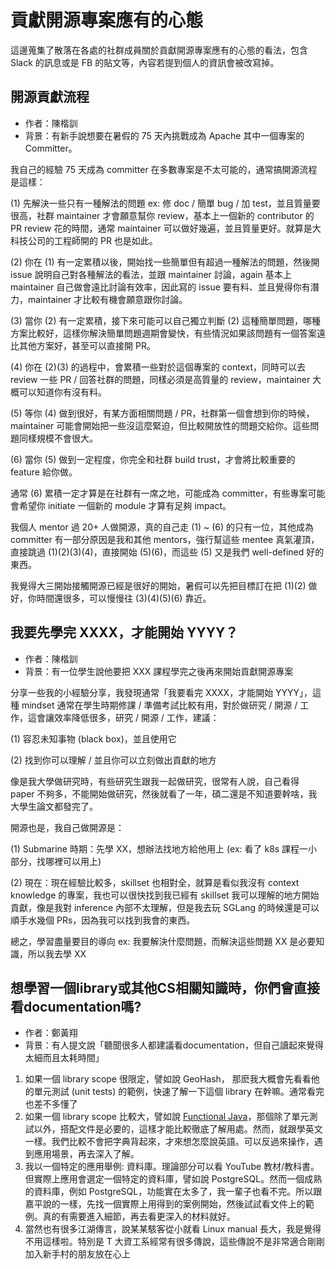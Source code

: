 # 貢獻開源專案應有的心態

這邊蒐集了散落在各處的社群成員關於貢獻開源專案應有的心態的看法，包含 Slack 的訊息或是 FB 的貼文等，內容若提到個人的資訊會被改寫掉。

## 開源貢獻流程

- 作者：陳楷訓
- 背景：有新手說想要在暑假的 75 天內挑戰成為 Apache 其中一個專案的 Committer。

我自己的經驗 75 天成為 committer 在多數專案是不太可能的，通常搞開源流程是這樣：

(1) 先解決一些只有一種解法的問題 ex: 修 doc / 簡單 bug / 加 test，並且質量要很高，社群 maintainer 才會願意幫你 review，基本上一個新的 contributor 的 PR review 花的時間，通常 maintainer 可以做好幾遍，並且質量更好。就算是大科技公司的工程師開的 PR 也是如此。

(2) 你在 (1) 有一定累積以後，開始找一些簡單但有超過一種解法的問題，然後開 issue 說明自己對各種解法的看法，並跟 maintainer 討論，again 基本上 maintainer 自己做會遠比討論有效率，因此寫的 issue 要有料、並且覺得你有潛力，maintainer 才比較有機會願意跟你討論。

(3) 當你 (2) 有一定累積，接下來可能可以自己獨立判斷 (2) 這種簡單問題，哪種方案比較好，這樣你解決簡單問題週期會變快，有些情況如果該問題有一個答案遠比其他方案好，甚至可以直接開 PR。

(4) 你在 (2)(3) 的過程中，會累積一些對於這個專案的 context，同時可以去 review 一些 PR / 回答社群的問題，同樣必須是高質量的 review，maintainer 大概可以知道你有沒有料。

(5) 等你 (4) 做到很好，有某方面相關問題 / PR，社群第一個會想到你的時候，maintainer 可能會開始把一些沒這麼緊迫，但比較開放性的問題交給你。這些問題同樣規模不會很大。

(6) 當你 (5) 做到一定程度，你完全和社群 build trust，才會將比較重要的 feature 給你做。

通常 (6) 累積一定才算是在社群有一席之地，可能成為 committer，有些專案可能會希望你 initiate 一個新的 module 才算有足夠 impact。

我個人 mentor 過 20+ 人做開源，真的自己走 (1) ~ (6) 的只有一位，其他成為 committer 有一部分原因是我和其他 mentors，強行幫這些 mentee 真氣灌頂，直接跳過 (1)(2)(3)(4)，直接開始 (5)(6)，而這些 (5) 又是我們 well-defined 好的東西。

我覺得大三開始接觸開源已經是很好的開始，暑假可以先把目標訂在把 (1)(2) 做好，你時間還很多，可以慢慢往 (3)(4)(5)(6) 靠近。

## 我要先學完 XXXX，才能開始 YYYY？

- 作者：陳楷訓
- 背景：有一位學生說他要把 XXX 課程學完之後再來開始貢獻開源專案

分享一些我的小經驗分享，我發現通常「我要看完 XXXX，才能開始 YYYY」，這種 mindset 通常在學生時期修課 / 準備考試比較有用，對於做研究 / 開源 / 工作，這會讓效率降低很多，研究 / 開源 / 工作，建議：

(1) 容忍未知事物 (black box)，並且使用它

(2) 找到你可以理解 / 並且你可以立刻做出貢獻的地方

像是我大學做研究時，有些研究生跟我一起做研究，很常有人說，自己看得 paper 不夠多，不能開始做研究，然後就看了一年，碩二還是不知道要幹啥，我大學生論文都發完了。

開源也是，我自己做開源是：

(1) Submarine 時期：先學 XX，想辦法找地方給他用上 (ex: 看了 k8s 課程一小部分，找哪裡可以用上)

(2) 現在：現在經驗比較多，skillset 也相對全，就算是看似我沒有 context knowledge 的專案，我也可以很快找到我已經有 skillset 我可以理解的地方開始貢獻，像是我對 inference 內部不太理解，但是我去玩 SGLang 的時候還是可以順手水幾個 PRs，因為我可以找到我會的東西。

總之，學習盡量要目的導向 ex: 我要解決什麼問題，而解決這些問題 XX 是必要知識，所以我去學 XX

## 想學習一個library或其他CS相關知識時，你們會直接看documentation嗎?

- 作者：鄭黃翔
- 背景：有人提文說「聽聞很多人都建議看documentation，但自己讀起來覺得太細而且太耗時間」
1. 如果一個 library scope 很限定，譬如說 GeoHash， 那麽我大概會先看看他的單元測試 (unit tests) 的範例，快速了解一下這個 library 在幹嘛。通常看完也差不多懂了
2. 如果一個 library scope 比較大，譬如說 [Functional Java](https://github.com/functionaljava/functionaljava)，那個除了單元測試以外，搭配文件是必要的，這樣才能比較徹底了解用處。然而，就跟學英文一樣。我們比較不會把字典背起來，才來想怎麼說英語。可以反過來操作，遇到應用場景，再去深入了解。
3. 我以一個特定的應用舉例: 資料庫。理論部分可以看 YouTube 教材/教科書。但實際上應用會選定一個特定的資料庫，譬如說 PostgreSQL。然而一個成熟的資料庫，例如 PostgreSQL，功能實在太多了，我一輩子也看不完。所以跟嘉平說的一樣，先找一個實際上用得到的案例開始，然後試試看文件上的範例。真的有需要進入細節，再去看更深入的材料就好。
4. 當然也有很多江湖傳言，說某某駭客從小就看 Linux manual 長大，我是覺得不用這樣啦。特別是 T 大資工系經常有很多傳說，這些傳說不是非常適合剛剛加入新手村的朋友放在心上 
